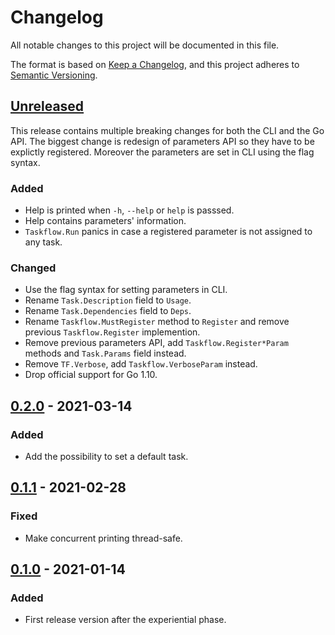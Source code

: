 # Changelog

All notable changes to this project will be documented in this file.

The format is based on [Keep a Changelog](https://keepachangelog.com/en/1.0.0/),
and this project adheres to [Semantic Versioning](https://semver.org/spec/v2.0.0.html).

## [Unreleased](https://github.com/pellared/taskflow/compare/v0.2.0...HEAD)

This release contains multiple breaking changes for both the CLI and the Go API.
The biggest change is redesign of parameters API so they have to be explictly registered.
Moreover the parameters are set in CLI using the flag syntax.

### Added

- Help is printed when `-h`, `--help` or `help` is passsed.
- Help contains parameters' information.
- `Taskflow.Run` panics in case a registered parameter is not assigned to any task.

### Changed

- Use the flag syntax for setting parameters in CLI.
- Rename `Task.Description` field to `Usage`.
- Rename `Task.Dependencies` field to `Deps`.
- Rename `Taskflow.MustRegister` method to `Register` and remove previous `Taskflow.Register` implemention.
- Remove previous parameters API, add `Taskflow.Register*Param` methods and `Task.Params` field instead.
- Remove `TF.Verbose`, add `Taskflow.VerboseParam` instead.
- Drop official support for Go 1.10.

## [0.2.0](https://github.com/pellared/taskflow/compare/v0.1.1...v0.2.0) - 2021-03-14

### Added

- Add the possibility to set a default task.

## [0.1.1](https://github.com/pellared/taskflow/compare/v0.1.0...v0.1.1) - 2021-02-28

### Fixed

- Make concurrent printing thread-safe.

## [0.1.0](https://github.com/pellared/taskflow/releases/tag/v0.1.0) - 2021-01-14

### Added

- First release version after the experiential phase.
